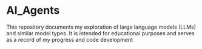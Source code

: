 # AI_Agents
This repository documents my exploration of large language models (LLMs) and similar model types. It is intended for educational purposes and serves as a record of my progress and code development

